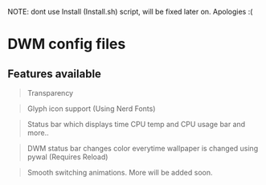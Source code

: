 NOTE: dont use Install (Install.sh) script, will be fixed later on.
Apologies :(
# DWM config files

## Features available 

> Transparency 

> Glyph icon support (Using Nerd Fonts)

> Status bar which displays time CPU temp and CPU usage bar and more.. 

> DWM status bar changes color everytime wallpaper is changed using pywal (Requires Reload)

> Smooth switching animations.
 More will be added soon.

